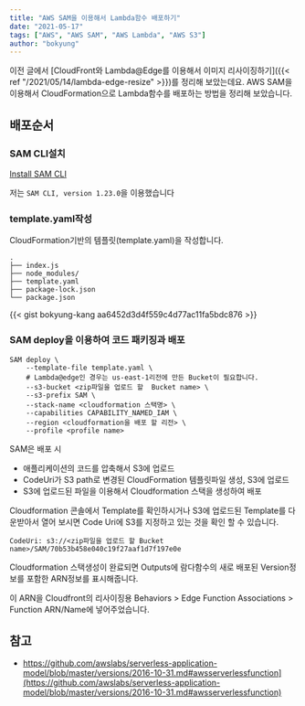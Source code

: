 ```yaml
---
title: "AWS SAM을 이용해서 Lambda함수 배포하기"
date: "2021-05-17"
tags: ["AWS", "AWS SAM", "AWS Lambda", "AWS S3"]
author: "bokyung"
---
```


이전 글에서 [CloudFront와 Lambda@Edge를 이용해서 이미지 리사이징하기]({{< ref "/2021/05/14/lambda-edge-resize" >}})를 정리해 보았는데요.
AWS SAM을 이용해서 CloudFormation으로 Lambda함수를  배포하는 방법을 정리해 보았습니다.

## 배포순서
### SAM CLI설치
[Install SAM CLI](https://aws.amazon.com/ko/serverless/SAM/)

저는 `SAM CLI, version 1.23.0`을 이용했습니다
### template.yaml작성
CloudFormation기반의 템플릿(template.yaml)을 작성합니다.
```shell
.
├── index.js
├── node_modules/
├── template.yaml
├── package-lock.json
└── package.json
```
{{< gist bokyung-kang aa6452d3d4f559c4d77ac11fa5bdc876 >}}

### SAM deploy을 이용하여 코드 패키징과 배포
```shell
SAM deploy \
    --template-file template.yaml \
    # Lambda@edge인 경우는 us-east-1리전에 만든 Bucket이 필요합니다.
    --s3-bucket <zip파일을 업로드 할  Bucket name> \
    --s3-prefix SAM \
    --stack-name <cloudformation 스택명> \
    --capabilities CAPABILITY_NAMED_IAM \
    --region <cloudformation을 배포 할 리전> \
    --profile <profile name>
```
SAM은 배포 시 
* 애플리케이션의 코드를 압축해서 S3에 업로드
* CodeUri가 S3 path로 변경된 CloudFormation 템플릿파일 생성, S3에 업로드
* S3에 업로드된 파일을 이용해서 Cloudformation 스택을 생성하여 배포

Cloudformation 콘솔에서 Template를 확인하시거나 S3에 업로드된 Template를 다운받아서 열어 보시면 Code Uri에 S3를 지정하고 있는 것을 확인 할 수 있습니다. 
```
CodeUri: s3://<zip파일을 업로드 할 Bucket name>/SAM/70b53b458e040c19f27aaf1d7f197e0e
```
Cloudformation 스택생성이 완료되면 Outputs에 람다함수의 새로 배포된 Version정보를 포함한 ARN정보를 표시해줍니다.

이 ARN을 Cloudfront의 리사이징용 Behaviors > Edge Function Associations > Function ARN/Name에 넣어주었습니다.


## 참고
* https://github.com/awslabs/serverless-application-model/blob/master/versions/2016-10-31.md#awsserverlessfunction](https://github.com/awslabs/serverless-application-model/blob/master/versions/2016-10-31.md#awsserverlessfunction)
